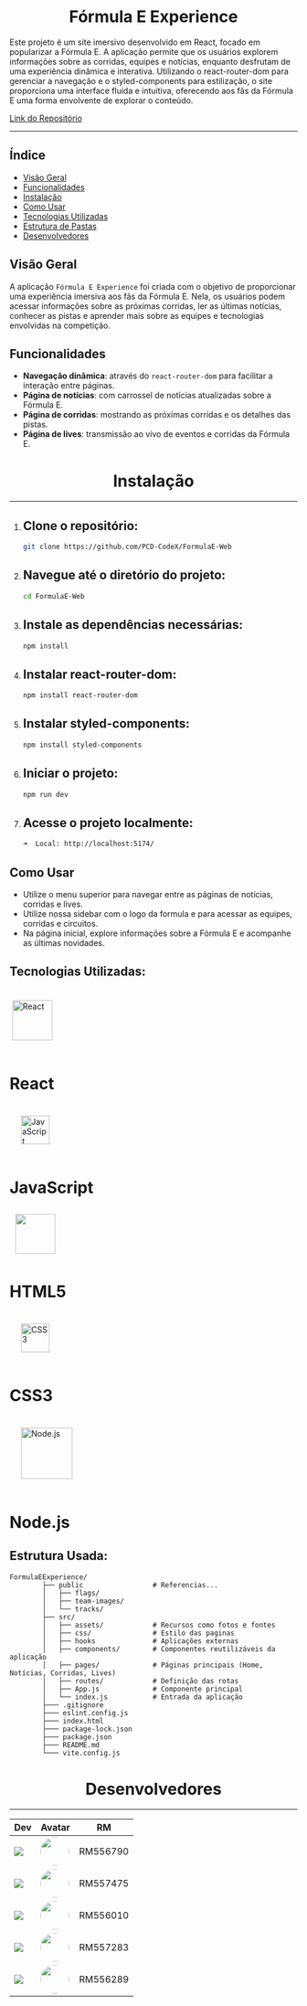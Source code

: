 # <h1 align="center">**Fórmula E Experience**</h1>

Este projeto é um site imersivo desenvolvido em React, focado em popularizar a Fórmula E. A aplicação permite que os usuários explorem informações sobre as corridas, equipes e notícias, enquanto desfrutam de uma experiência dinâmica e interativa. Utilizando o react-router-dom para gerenciar a navegação e o styled-components para estilização, o site proporciona uma interface fluida e intuitiva, oferecendo aos fãs da Fórmula E uma forma envolvente de explorar o conteúdo.

[Link do Repositório](https://github.com/jota0802/FomulaEExperience)

----------

## Índice

- [Visão Geral](#visão-geral)
- [Funcionalidades](#funcionalidades)
- [Instalação](#instalação)
- [Como Usar](#como-usar)
- [Tecnologias Utilizadas](#tecnologias-utilizadas)
- [Estrutura de Pastas](#estrutura-usada)
- [Desenvolvedores](#desenvolvedores)

## Visão Geral

A aplicação `Fórmula E Experience` foi criada com o objetivo de proporcionar uma experiência imersiva aos fãs da Fórmula E. Nela, os usuários podem acessar informações sobre as próximas corridas, ler as últimas notícias, conhecer as pistas e aprender mais sobre as equipes e tecnologias envolvidas na competição.

## Funcionalidades

- **Navegação dinâmica**: através do `react-router-dom` para facilitar a interação entre páginas.
- **Página de notícias**: com carrossel de notícias atualizadas sobre a Fórmula E.
- **Página de corridas**: mostrando as próximas corridas e os detalhes das pistas.
- **Página de lives**: transmissão ao vivo de eventos e corridas da Fórmula E.

# <h1 align="center">Instalação</h1>

--------

1. ## Clone o repositório:
   ```bash
   git clone https://github.com/PCD-CodeX/FormulaE-Web
2. ## Navegue até o diretório do projeto:
   ```bash
   cd FormulaE-Web
3. ## Instale as dependências necessárias:
   ```bash
   npm install
4. ## Instalar react-router-dom:
   ```bash
   npm install react-router-dom
5. ## Instalar styled-components:
   ```bash
   npm install styled-components
6. ## Iniciar o projeto:
   ```bash
   npm run dev
7. ## Acesse o projeto localmente:
   ```bash
   ➜  Local: http://localhost:5174/

## Como Usar
- Utilize o menu superior para navegar entre as páginas de notícias, corridas e lives.
- Utilize nossa sidebar com o logo da formula e para acessar as equipes, corridas e circuitos.
- Na página inicial, explore informações sobre a Fórmula E e acompanhe as últimas novidades.

## Tecnologias Utilizadas:

<img src="https://upload.wikimedia.org/wikipedia/commons/a/a7/React-icon.svg" alt="React" width="70" style="padding:20px 5px"/> <h1>React</h1>
<img src="https://upload.wikimedia.org/wikipedia/commons/6/6a/JavaScript-logo.png" alt="JavaScript" width="50" style="padding:20px" /><h1>JavaScript</h1>
<img src='https://upload.wikimedia.org/wikipedia/commons/6/61/HTML5_logo_and_wordmark.svg' width="70" style="padding:10px">
<h1>HTML5</h1>
<img src="https://upload.wikimedia.org/wikipedia/commons/d/d5/CSS3_logo_and_wordmark.svg" alt="CSS3" width="50" style="padding:20px" /><h1>CSS3</h1>
<img src="https://upload.wikimedia.org/wikipedia/commons/d/d9/Node.js_logo.svg" alt="Node.js" width="90" style="padding:20px" /><h1>Node.js</h1>

## Estrutura Usada:

    FormulaEExperience/
            ├── public                 # Referencias...
            │   ├── flags/    
            │   ├── team-images/    
            │   └── tracks/    
            ├── src/
            │   ├── assets/            # Recursos como fotos e fontes
            │   ├── css/               # Estilo das paginas
            │   ├── hooks              # Aplicações externas
            │   ├── components/        # Componentes reutilizáveis da aplicação
            │   ├── pages/             # Páginas principais (Home, Notícias, Corridas, Lives)
            │   ├── routes/            # Definição das rotas
            │   ├── App.js             # Componente principal
            │   └── index.js           # Entrada da aplicação
            ├─── .gitignore
            ├─── eslint.config.js
            ├─── index.html 
            ├─── package-lock.json
            ├─── package.json
            ├─── README.md
            └─── vite.config.js

# <h1 align="center">Desenvolvedores</h1>

-------

| Dev | Avatar | RM |
| ------------- | ------ | ----- |
| ![](https://img.shields.io/badge/DEV-João-47797a?style=for-the-badge&logo=github) | <a href="https://github.com/jota0802"><img src="https://avatars.githubusercontent.com/u/161319025?v=4" height="50" style="border-radius:30px;"></a> | RM556790 |
| ![](https://img.shields.io/badge/DEV-Yuri-70b2b4?style=for-the-badge&logo=github) | <a href="https://github.com/yurisilpess"><img src="https://avatars.githubusercontent.com/u/99032447?v=4" height="50" style="border-radius:30px;"></a> | RM557475 |
| ![](https://img.shields.io/badge/DEV-Igor-7ca787?style=for-the-badge&logo=github) | <a href="https://github.com/igor-soos"><img src="https://avatars.githubusercontent.com/u/164360059?v=4" height="50" style="border-radius:30px;"></a> | RM556010 |
| ![](https://img.shields.io/badge/DEV-Pietro-537064?style=for-the-badge&logo=github) | <a href="https://github.com/Pic0777"><img src="https://avatars.githubusercontent.com/u/162361580?v=4" height="50" style="border-radius:30px;"></a> | RM557283 |
| ![](https://img.shields.io/badge/DEV-Gustavo-516b58?style=for-the-badge&logo=github) | <a href="https://github.com/gus7a2005"><img src="https://avatars.githubusercontent.com/u/161319479?v=4" height="50" style="border-radius:30px;"></a> | RM556289 |
